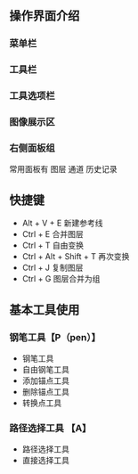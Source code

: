 ## 操作界面介绍
### 菜单栏
### 工具栏
### 工具选项栏
### 图像展示区
### 右侧面板组
常用面板有 图层 通道 历史记录

## 快捷键
+ Alt + V + E 新建参考线
+ Ctrl + E    合并图层
+ Ctrl + T    自由变换
+ Ctrl + Alt + Shift + T 再次变换
+ Ctrl + J    复制图层
+ Ctrl + G    图层合并为组


## 基本工具使用

### 钢笔工具【P（pen）】
+ 钢笔工具
+ 自由钢笔工具
+ 添加锚点工具
+ 删除锚点工具
+ 转换点工具

### 路径选择工具 【A】
+ 路径选择工具
+ 直接选择工具